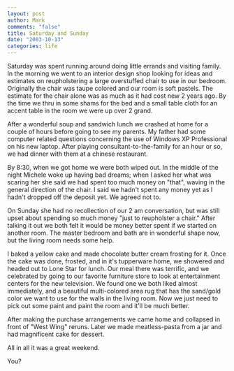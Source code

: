 ```yaml
--- 
layout: post
author: Mark
comments: "false"
title: Saturday and Sunday
date: "2003-10-13"
categories: life
---
```

Saturday was spent running around doing little errands and visiting family. In the morning we went to an interior design shop looking for ideas and estimates on reupholstering a large overstuffed chair to use in our bedroom. Originally the chair was taupe colored and our room is soft pastels. The estimate for the chair alone was as much as it had cost new 2 years ago. By the time we thru in some shams for the bed and a small table cloth for an accent table in the room we were up over 2 grand.

After a wonderful soup and sandwich lunch we crashed at home for a couple of hours before going to see my parents. My father had some computer related questions concerning the use of Windows XP Professional on his new laptop. After playing consultant-to-the-family for an hour or so, we had dinner with them at a chinese restaurant.

By 8:30, when we got home we were both wiped out. In the middle of the night Michele woke up having bad dreams; when I asked her what was scaring her she said we had spent too much money on "that", waving in the general direction of the chair. I said we hadn't spent any money yet as I hadn't dropped off the deposit yet. We agreed not to.

On Sunday she had no recollection of our 2 am conversation, but was still upset about spending so much money "just to reupholster a chair." After talking it out we both felt it would be money better spent if we started on another room. The master bedroom and bath are in wonderful shape now, but the living room needs some help.

I baked a yellow cake and made chocolate butter cream frosting for it. Once the cake was done, frosted, and in it's tupperware home, we showered and headed out to Lone Star for lunch. Our meal there was terrific, and we celebrated by going to our favorite furniture store to look at entertainment centers for the new television. We found one we both liked almost immediately, and a beautiful multi-colored area rug that has the sand/gold color we want to use for the walls in the living room. Now we just need to pick out some paint and paint the room and it'll be much better.

After making the purchase arrangements we came home and collapsed in front of "West Wing" reruns. Later we made meatless-pasta from a jar and had magnificent cake for dessert.

All in all it was a great weekend.

You?
